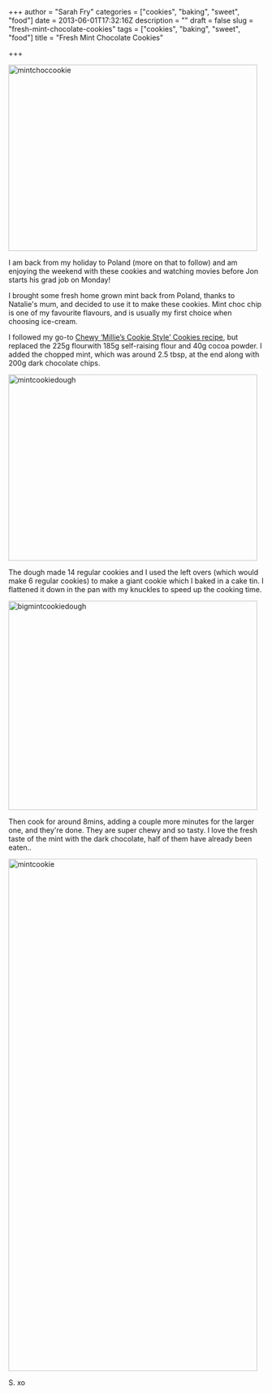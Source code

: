 +++
author = "Sarah Fry"
categories = ["cookies", "baking", "sweet", "food"]
date = 2013-06-01T17:32:16Z
description = ""
draft = false
slug = "fresh-mint-chocolate-cookies"
tags = ["cookies", "baking", "sweet", "food"]
title = "Fresh Mint Chocolate Cookies"

+++


<a href="http://sweetaspi.co.uk/images/2013/06/mintchoccookie.jpg"><img class="alignnone size-full wp-image-1810" alt="mintchoccookie" src="http://sweetaspi.co.uk/images/2013/06/mintchoccookie.jpg" width="490" height="367" /></a>

I am back from my holiday to Poland (more on that to follow) and am enjoying the weekend with these cookies and watching movies before Jon starts his grad job on Monday!

I brought some fresh home grown mint back from Poland, thanks to Natalie's mum, and decided to use it to make these cookies. Mint choc chip is one of my favourite flavours, and is usually my first choice when choosing ice-cream.

I followed my go-to <a href="http://sweetaspi.co.uk/2012/05/31/chewy-millies-cookie-style-cookies/" target="_blank">Chewy ‘Millie’s Cookie Style’ Cookies recipe</a>, but replaced the 225g flourwith 185g self-raising flour and 40g cocoa powder. I added the chopped mint, which was around 2.5 tbsp, at the end along with 200g dark chocolate chips.

<a href="http://sweetaspi.co.uk/images/2013/06/mintcookiedough.jpg"><img class="alignnone size-full wp-image-1811" alt="mintcookiedough" src="http://sweetaspi.co.uk/images/2013/06/mintcookiedough.jpg" width="490" height="367" /></a>

The dough made 14 regular cookies and I used the left overs (which would make 6 regular cookies) to make a giant cookie which I baked in a cake tin. I flattened it down in the pan with my knuckles to speed up the cooking time.

<a href="http://sweetaspi.co.uk/images/2013/06/bigmintcookiedough.jpg"><img class="alignnone size-full wp-image-1812" alt="bigmintcookiedough" src="http://sweetaspi.co.uk/images/2013/06/bigmintcookiedough.jpg" width="490" height="412" /></a>

Then cook for around 8mins, adding a couple more minutes for the larger one, and they're done. They are super chewy and so tasty. I love the fresh taste of the mint with the dark chocolate, half of them have already been eaten..

<a href="http://sweetaspi.co.uk/images/2013/06/mintcookie.jpg"><img class="alignnone size-full wp-image-1813" alt="mintcookie" src="http://sweetaspi.co.uk/images/2013/06/mintcookie.jpg" width="490" height="1009" /></a>

S. xo

